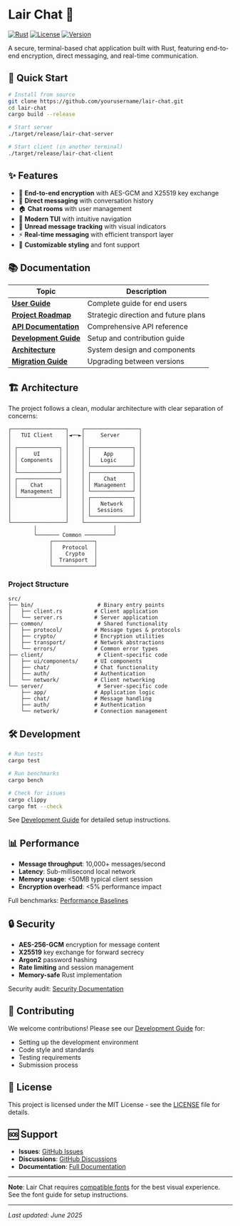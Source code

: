 # Lair Chat 🦎

[![Rust](https://img.shields.io/badge/Rust-1.70+-orange.svg)](https://www.rust-lang.org)
[![License](https://img.shields.io/badge/License-MIT-blue.svg)](LICENSE)
[![Version](https://img.shields.io/badge/Version-0.6.3-green.svg)](docs/releases/CHANGELOG.md)

A secure, terminal-based chat application built with Rust, featuring end-to-end encryption, direct messaging, and real-time communication.

## 🚀 Quick Start

```bash
# Install from source
git clone https://github.com/yourusername/lair-chat.git
cd lair-chat
cargo build --release

# Start server
./target/release/lair-chat-server

# Start client (in another terminal)
./target/release/lair-chat-client
```

## ✨ Features

- 🔐 **End-to-end encryption** with AES-GCM and X25519 key exchange
- 💬 **Direct messaging** with conversation history
- 🏠 **Chat rooms** with user management
- 📱 **Modern TUI** with intuitive navigation
- 🔔 **Unread message tracking** with visual indicators
- ⚡ **Real-time messaging** with efficient transport layer
- 🎨 **Customizable styling** and font support

## 📚 Documentation

| Topic | Description |
|-------|-------------|
| [**User Guide**](docs/guides/USER_GUIDE.md) | Complete guide for end users |
| [**Project Roadmap**](docs/ROADMAP.md) | Strategic direction and future plans |
| [**API Documentation**](docs/api/README.md) | Comprehensive API reference |
| [**Development Guide**](docs/development/DEVELOPMENT_GUIDE.md) | Setup and contribution guide |
| [**Architecture**](docs/architecture/README.md) | System design and components |
| [**Migration Guide**](docs/guides/migration-v0.6.0.md) | Upgrading between versions |

## 🏗️ Architecture

The project follows a clean, modular architecture with clear separation of concerns:

```
┌─────────────────┐    ┌─────────────────┐
│   TUI Client    │◄──►│     Server      │
│                 │    │                 │
│ ┌─────────────┐ │    │ ┌─────────────┐ │
│ │     UI      │ │    │ │    App      │ │
│ │ Components  │ │    │ │   Logic     │ │
│ │             │ │    │ └─────────────┘ │
│ └─────────────┘ │    │ ┌─────────────┐ │
│ ┌─────────────┐ │    │ │    Chat     │ │
│ │    Chat     │ │    │ │ Management  │ │
│ │ Management  │ │    │ └─────────────┘ │
│ └─────────────┘ │    │ ┌─────────────┐ │
│                 │    │ │   Network   │ │
│                 │    │ │  Sessions   │ │
│                 │    │ └─────────────┘ │
└─────────────────┘    └─────────────────┘
        │                        │
        └─────── Common ─────────┘
             ┌─────────────┐
             │   Protocol  │
             │    Crypto   │
             │  Transport  │
             └─────────────┘
```

### Project Structure

```
src/
├── bin/                    # Binary entry points
│   ├── client.rs          # Client application
│   └── server.rs          # Server application
├── common/                 # Shared functionality
│   ├── protocol/          # Message types & protocols
│   ├── crypto/            # Encryption utilities
│   ├── transport/         # Network abstractions
│   └── errors/            # Common error types
├── client/                 # Client-specific code
│   ├── ui/components/     # UI components
│   ├── chat/              # Chat functionality
│   ├── auth/              # Authentication
│   └── network/           # Client networking
└── server/                 # Server-specific code
    ├── app/               # Application logic
    ├── chat/              # Message handling
    ├── auth/              # Authentication
    └── network/           # Connection management
```

## 🛠️ Development

```bash
# Run tests
cargo test

# Run benchmarks
cargo bench

# Check for issues
cargo clippy
cargo fmt --check
```

See [Development Guide](docs/development/DEVELOPMENT_GUIDE.md) for detailed setup instructions.

## 📊 Performance

- **Message throughput**: 10,000+ messages/second
- **Latency**: Sub-millisecond local network
- **Memory usage**: <50MB typical client session
- **Encryption overhead**: <5% performance impact

Full benchmarks: [Performance Baselines](docs/development/performance-baselines.md)

## 🔒 Security

- **AES-256-GCM** encryption for message content
- **X25519** key exchange for forward secrecy
- **Argon2** password hashing
- **Rate limiting** and session management
- **Memory-safe** Rust implementation

Security audit: [Security Documentation](docs/architecture/authentication.md)

## 🤝 Contributing

We welcome contributions! Please see our [Development Guide](docs/development/DEVELOPMENT_GUIDE.md) for:

- Setting up the development environment
- Code style and standards
- Testing requirements
- Submission process

## 📄 License

This project is licensed under the MIT License - see the [LICENSE](LICENSE) file for details.

## 🆘 Support

- **Issues**: [GitHub Issues](https://github.com/yourusername/lair-chat/issues)
- **Discussions**: [GitHub Discussions](https://github.com/yourusername/lair-chat/discussions)
- **Documentation**: [Full Documentation](docs/)

---

**Note**: Lair Chat requires [compatible fonts](docs/guides/font-compatibility.md) for the best visual experience. See the font guide for setup instructions.

---

*Last updated: June 2025*